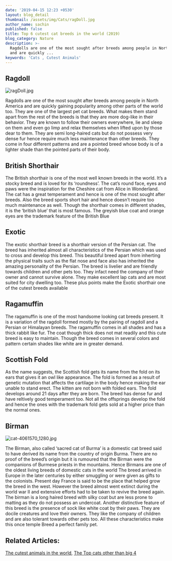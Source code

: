 ```yaml
---
date: '2019-04-15 12:23 +0530'
layout: blog_detail
thumbnail: /assets/img/Cats/ragDoll.jpg
author_name: sachin
published: false
title: Top 6 cutest cat breeds in the world (2019)
blog_category: Nature
description: >-
  Ragdolls are one of the most sought after breeds among people in North America
  and are quickly ...
keywords: 'Cats , Cutest Animals'
---
```


## Ragdoll

![ragDoll.jpg]({{site.baseurl}}/assets/img/Cats/ragDoll.jpg)

Ragdolls are one of the most sought after breeds among people in North America and are quickly gaining popularity among other parts of the world too. They are one of the largest pet cat breeds. What makes them stand apart from the rest of the breeds is that they are more dog-like in their behavior. They are known to follow their owners everywhere, lie and sleep on them and even go limp and relax themselves when lifted upon by those dear to them. They are semi long-haired cats but do not possess very dense fur hence require much less maintenance than other breeds.  They come in four different patterns and are a pointed breed whose body is of a lighter shade than the pointed parts of their body. 

## British Shorthair
The British shorthair is one of the most well known breeds in the world. It’s a stocky breed  and is loved for its ‘roundness’. The cat’s round face, eyes and paws were the inspiration for the Cheshire cat from Alice in Wonderland. The cat has a great temperament and hence is one of the most sought after breeds.  Also the breed sports short hair and hence doesn’t require too much maintenance as well. Though the shorthair comes in different shades, it is the ‘british blue’ that is most famous. The greyish blue coat and orange eyes are the trademark feature of the British Blue

## Exotic
The exotic shorthair breed is a shorthair version of the Persian cat. The breed has inherited almost all characteristics of the Persian which was used to cross and develop this breed. This beautiful breed apart from inherting the physical traits such as the flat nose and face also has inherited the amazing personality of the Persian. The breed is livelier and are friendly towards children and other pets too. They infact need the company of their owner and cannot survive alone. They make excellent lap cats and are most suited for city dwelling too. These plus points make the Exotic shorthair one of the cutest breeds available

## Ragamuffin
The ragamuffin is one of the most handsome looking cat breeds present. It is a variation of the ragdoll formed mostly by the pairing of ragdoll and a Persian or Himalayan breeds. The ragamuffin comes in all shades and has a thick rabbit like fur. The coat though thick does not mat readily and this cute breed is easy to maintain. Though the breed comes in several colors and pattern certain shades like white are in greater demand.

## Scottish Fold
As the name suggests, the Scottish fold gets its name from the fold on its ears that gives it an owl like appearance. The fold is formed as a result of genetic mutation that affects the cartilage in the body hence making the ear unable to stand erect. The kitten are not born with folded ears. The fold develops around 21 days after they are born. The breed has dense fur and have reltively good temperament too. Not all the offsprings develop the fold and hence the ones with the trademark fold gets sold at a higher price than the normal ones.

## Birman
![cat-4061570_1280.jpg]({{site.baseurl}}/assets/img/Cats/cat-4061570_1280.jpg)

The Birman, also called ‘sacred cat of Burma’ is a domestic cat breed said to have derived its name from the country of origin Burma. There are no proof of the breed’s origin but it is rumoured that the Birman were the companions of Burmese priests in the mountains. Hence Birmans are one of the oldest living breeds of domestic cats in the world
The breed arrived in Europe in the later centuries by either smuggling or were given as gifts to the colonists. Present day France is said to be the place that helped grow the breed in the west. However the breed almost went extinct during the world war II and extensive efforts had to be taken to revive the breed again. The birman is a long haired breed with silky coat but are less prone to matting as they do not possess an undercoat. Another distinctive feature of this breed is the presence of sock like white coat by their paws. They are docile creatures and love their owners. They like the company of children and are also tolerant towards other pets too. All these characteristics make this once temple Breed a perfect family pet.

## Related Articles:

[The cutest animals in the world](https://www.toknowisgood.com/2019/02/12/top-six-cutest-animals-in-the-world.html), [The Top cats other than big 4](https://www.toknowisgood.com/2018/10/27/wild-cats.html)
